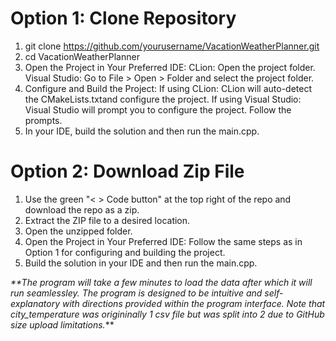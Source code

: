 # Option 1: Clone Repository
1. git clone https://github.com/yourusername/VacationWeatherPlanner.git
2. cd VacationWeatherPlanner
3. Open the Project in Your Preferred IDE:
   CLion: Open the project folder.
   Visual Studio: Go to File > Open > Folder and select the project folder.
4. Configure and Build the Project:
   If using CLion: CLion will auto-detect the CMakeLists.txtand configure the project.
   If using Visual Studio: Visual Studio will prompt you to configure the project. Follow the prompts.
5. In your IDE, build the solution and then run the main.cpp.


# Option 2: Download Zip File
1. Use the green "< > Code button" at the top right of the repo and download the repo as a zip.
2. Extract the ZIP file to a desired location.
3. Open the unzipped folder.
4. Open the Project in Your Preferred IDE:
   Follow the same steps as in Option 1 for configuring and building the project.
5. Build the solution in your IDE and then run the main.cpp.


_**The program will take a few minutes to load the data after which it will run seamlessley.
The program is designed to be intuitive and self-explanatory with directions provided within the program interface.
Note that city_temperature was origininally 1 csv file but was split into 2 due to GitHub size upload limitations._** 


